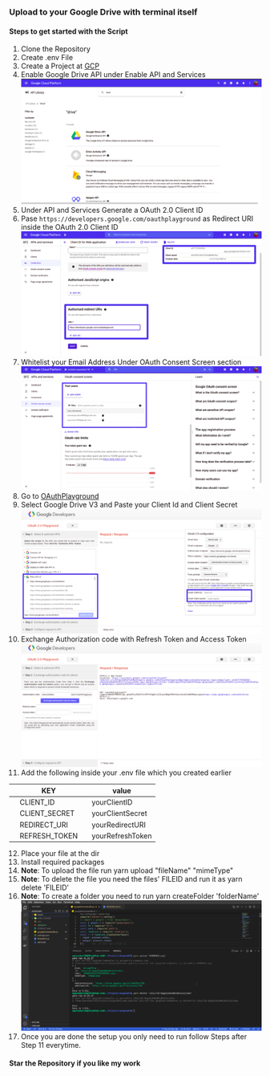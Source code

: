 ### Upload to your Google Drive with terminal itself 

#### Steps to get started with the Script
1. Clone the Repository
2. Create .env File 
3. Create a Project at [GCP](https://console.cloud.google.com/)
4. Enable Google Drive API under Enable API and Services
![Enable_API](https://raw.githubusercontent.com/nparashar150/Google_Drive_Handler/main/assets/Enable_API.png)
5. Under API and Services Generate a OAuth 2.0 Client ID
6. Pase `https://developers.google.com/oauthplayground` as Redirect URI inside the OAuth 2.0 Client ID
![Generate_OAuth_Credentials](https://raw.githubusercontent.com/nparashar150/Google_Drive_Handler/main/assets/Generate_OAuth_Credentials.png)
7. Whitelist your Email Address Under OAuth Consent Screen section
![WhiteList_Email](https://raw.githubusercontent.com/nparashar150/Google_Drive_Handler/main/assets/WhiteList_Email.png)
8. Go to [OAuthPlayground](https://developers.google.com/oauthplayground)
9. Select Google Drive V3 and Paste your Client Id and Client Secret
![Generate_Refresh_Token](https://raw.githubusercontent.com/nparashar150/Google_Drive_Handler/main/assets/Generate_Refresh_Token.png)
10. Exchange Authorization code with Refresh Token and Access Token
![Authorization_Code_Exchange](https://raw.githubusercontent.com/nparashar150/Google_Drive_Handler/main/assets/Authorization_Code_Exchange.png)
11. Add the following inside your .env file which you created earlier 


   |  | KEY           |   | value            |
   |--|---------------|---|------------------|
   |  | CLIENT_ID     |   | yourClientID     |
   |  | CLIENT_SECRET |   | yourClientSecret |
   |  | REDIRECT_URI  |   | yourRedirectURI  |
   |  | REFRESH_TOKEN |   | yourRefreshToken |
   
12. Place your file at the dir
13. Install required packages
14. **Note**: To upload the file run yarn upload "fileName" "mimeType"
15. **Note**: To delete the file you need the files' FILEID and run it as yarn delete 'FILEID'
16. **Note**: To create a folder you need to run yarn createFolder 'folderName'
![Example_Code](https://raw.githubusercontent.com/nparashar150/Google_Drive_Handler/main/assets/Example_Code.png)
17. Once you are done the setup you only need to run follow Steps after Step 11 everytime.

#### Star the Repository if you like my work
